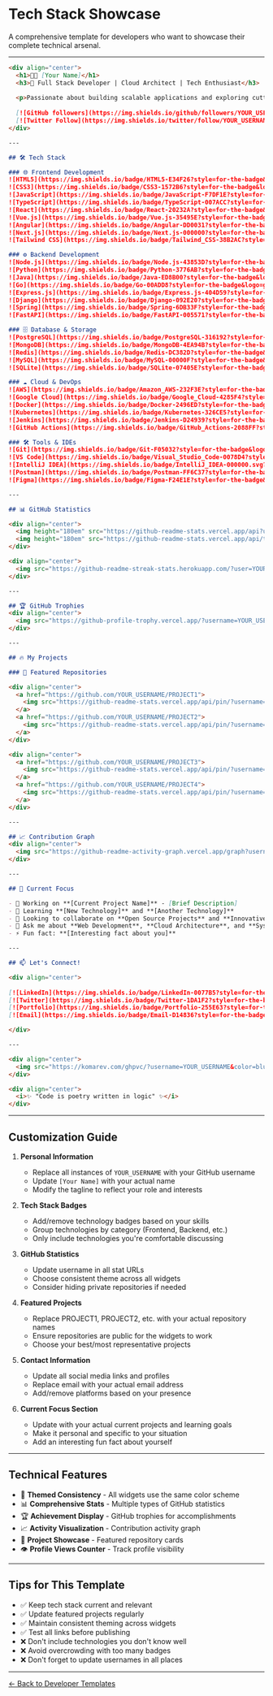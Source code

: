 # Tech Stack Showcase

A comprehensive template for developers who want to showcase their complete technical arsenal.

---

```markdown
<div align="center">
  <h1>👨‍💻 [Your Name]</h1>
  <h3>🚀 Full Stack Developer | Cloud Architect | Tech Enthusiast</h3>
  
  <p>Passionate about building scalable applications and exploring cutting-edge technologies</p>
  
  [![GitHub followers](https://img.shields.io/github/followers/YOUR_USERNAME?style=social)](https://github.com/YOUR_USERNAME)
  [![Twitter Follow](https://img.shields.io/twitter/follow/YOUR_USERNAME?style=social)](https://twitter.com/YOUR_USERNAME)
</div>

---

## 🛠️ Tech Stack

### 🌐 Frontend Development
![HTML5](https://img.shields.io/badge/HTML5-E34F26?style=for-the-badge&logo=html5&logoColor=white)
![CSS3](https://img.shields.io/badge/CSS3-1572B6?style=for-the-badge&logo=css3&logoColor=white)
![JavaScript](https://img.shields.io/badge/JavaScript-F7DF1E?style=for-the-badge&logo=javascript&logoColor=black)
![TypeScript](https://img.shields.io/badge/TypeScript-007ACC?style=for-the-badge&logo=typescript&logoColor=white)
![React](https://img.shields.io/badge/React-20232A?style=for-the-badge&logo=react&logoColor=61DAFB)
![Vue.js](https://img.shields.io/badge/Vue.js-35495E?style=for-the-badge&logo=vue.js&logoColor=4FC08D)
![Angular](https://img.shields.io/badge/Angular-DD0031?style=for-the-badge&logo=angular&logoColor=white)
![Next.js](https://img.shields.io/badge/Next.js-000000?style=for-the-badge&logo=next.js&logoColor=white)
![Tailwind CSS](https://img.shields.io/badge/Tailwind_CSS-38B2AC?style=for-the-badge&logo=tailwind-css&logoColor=white)

### ⚙️ Backend Development
![Node.js](https://img.shields.io/badge/Node.js-43853D?style=for-the-badge&logo=node.js&logoColor=white)
![Python](https://img.shields.io/badge/Python-3776AB?style=for-the-badge&logo=python&logoColor=white)
![Java](https://img.shields.io/badge/Java-ED8B00?style=for-the-badge&logo=java&logoColor=white)
![Go](https://img.shields.io/badge/Go-00ADD8?style=for-the-badge&logo=go&logoColor=white)
![Express.js](https://img.shields.io/badge/Express.js-404D59?style=for-the-badge)
![Django](https://img.shields.io/badge/Django-092E20?style=for-the-badge&logo=django&logoColor=white)
![Spring](https://img.shields.io/badge/Spring-6DB33F?style=for-the-badge&logo=spring&logoColor=white)
![FastAPI](https://img.shields.io/badge/FastAPI-005571?style=for-the-badge&logo=fastapi)

### 🗄️ Database & Storage
![PostgreSQL](https://img.shields.io/badge/PostgreSQL-316192?style=for-the-badge&logo=postgresql&logoColor=white)
![MongoDB](https://img.shields.io/badge/MongoDB-4EA94B?style=for-the-badge&logo=mongodb&logoColor=white)
![Redis](https://img.shields.io/badge/Redis-DC382D?style=for-the-badge&logo=redis&logoColor=white)
![MySQL](https://img.shields.io/badge/MySQL-00000F?style=for-the-badge&logo=mysql&logoColor=white)
![SQLite](https://img.shields.io/badge/SQLite-07405E?style=for-the-badge&logo=sqlite&logoColor=white)

### ☁️ Cloud & DevOps
![AWS](https://img.shields.io/badge/Amazon_AWS-232F3E?style=for-the-badge&logo=amazon-aws&logoColor=white)
![Google Cloud](https://img.shields.io/badge/Google_Cloud-4285F4?style=for-the-badge&logo=google-cloud&logoColor=white)
![Docker](https://img.shields.io/badge/Docker-2496ED?style=for-the-badge&logo=docker&logoColor=white)
![Kubernetes](https://img.shields.io/badge/Kubernetes-326CE5?style=for-the-badge&logo=kubernetes&logoColor=white)
![Jenkins](https://img.shields.io/badge/Jenkins-D24939?style=for-the-badge&logo=jenkins&logoColor=white)
![GitHub Actions](https://img.shields.io/badge/GitHub_Actions-2088FF?style=for-the-badge&logo=github-actions&logoColor=white)

### 🛠️ Tools & IDEs
![Git](https://img.shields.io/badge/Git-F05032?style=for-the-badge&logo=git&logoColor=white)
![VS Code](https://img.shields.io/badge/Visual_Studio_Code-0078D4?style=for-the-badge&logo=visual%20studio%20code&logoColor=white)
![IntelliJ IDEA](https://img.shields.io/badge/IntelliJ_IDEA-000000.svg?style=for-the-badge&logo=intellij-idea&logoColor=white)
![Postman](https://img.shields.io/badge/Postman-FF6C37?style=for-the-badge&logo=postman&logoColor=white)
![Figma](https://img.shields.io/badge/Figma-F24E1E?style=for-the-badge&logo=figma&logoColor=white)

---

## 📊 GitHub Statistics

<div align="center">
  <img height="180em" src="https://github-readme-stats.vercel.app/api?username=YOUR_USERNAME&show_icons=true&theme=tokyonight&include_all_commits=true&count_private=true"/>
  <img height="180em" src="https://github-readme-stats.vercel.app/api/top-langs/?username=YOUR_USERNAME&layout=compact&langs_count=7&theme=tokyonight"/>
</div>

<div align="center">
  <img src="https://github-readme-streak-stats.herokuapp.com/?user=YOUR_USERNAME&theme=tokyonight" alt="YOUR_USERNAME" />
</div>

---

## 🏆 GitHub Trophies
<div align="center">
  <img src="https://github-profile-trophy.vercel.app/?username=YOUR_USERNAME&theme=tokyonight&row=1&column=7" />
</div>

---

## 🔥 My Projects

### 🌟 Featured Repositories

<div align="center">
  <a href="https://github.com/YOUR_USERNAME/PROJECT1">
    <img src="https://github-readme-stats.vercel.app/api/pin/?username=YOUR_USERNAME&repo=PROJECT1&theme=tokyonight" />
  </a>
  <a href="https://github.com/YOUR_USERNAME/PROJECT2">
    <img src="https://github-readme-stats.vercel.app/api/pin/?username=YOUR_USERNAME&repo=PROJECT2&theme=tokyonight" />
  </a>
</div>

<div align="center">
  <a href="https://github.com/YOUR_USERNAME/PROJECT3">
    <img src="https://github-readme-stats.vercel.app/api/pin/?username=YOUR_USERNAME&repo=PROJECT3&theme=tokyonight" />
  </a>
  <a href="https://github.com/YOUR_USERNAME/PROJECT4">
    <img src="https://github-readme-stats.vercel.app/api/pin/?username=YOUR_USERNAME&repo=PROJECT4&theme=tokyonight" />
  </a>
</div>

---

## 📈 Contribution Graph
<div align="center">
  <img src="https://github-readme-activity-graph.vercel.app/graph?username=YOUR_USERNAME&theme=tokyo-night" />
</div>

---

## 🎯 Current Focus

- 🔭 Working on **[Current Project Name]** - [Brief Description]
- 🌱 Learning **[New Technology]** and **[Another Technology]**
- 👯 Looking to collaborate on **Open Source Projects** and **Innovative Startups**
- 💬 Ask me about **Web Development**, **Cloud Architecture**, and **System Design**
- ⚡ Fun fact: **[Interesting fact about you]**

---

## 📫 Let's Connect!

<div align="center">
  
[![LinkedIn](https://img.shields.io/badge/LinkedIn-0077B5?style=for-the-badge&logo=linkedin&logoColor=white)](https://linkedin.com/in/YOUR_PROFILE)
[![Twitter](https://img.shields.io/badge/Twitter-1DA1F2?style=for-the-badge&logo=twitter&logoColor=white)](https://twitter.com/YOUR_USERNAME)
[![Portfolio](https://img.shields.io/badge/Portfolio-255E63?style=for-the-badge&logo=About.me&logoColor=white)](https://YOUR_WEBSITE.com)
[![Email](https://img.shields.io/badge/Email-D14836?style=for-the-badge&logo=gmail&logoColor=white)](mailto:YOUR_EMAIL@example.com)

</div>

---

<div align="center">
  <img src="https://komarev.com/ghpvc/?username=YOUR_USERNAME&color=blue&style=flat-square&label=Profile+Views" alt="Profile views" />
</div>

<div align="center">
  <i>✨ "Code is poetry written in logic" ✨</i>
</div>
```

---

## Customization Guide

1. **Personal Information**
   - Replace all instances of `YOUR_USERNAME` with your GitHub username
   - Update `[Your Name]` with your actual name
   - Modify the tagline to reflect your role and interests

2. **Tech Stack Badges**
   - Add/remove technology badges based on your skills
   - Group technologies by category (Frontend, Backend, etc.)
   - Only include technologies you're comfortable discussing

3. **GitHub Statistics**
   - Update username in all stat URLs
   - Choose consistent theme across all widgets
   - Consider hiding private repositories if needed

4. **Featured Projects**
   - Replace PROJECT1, PROJECT2, etc. with your actual repository names
   - Ensure repositories are public for the widgets to work
   - Choose your best/most representative projects

5. **Contact Information**
   - Update all social media links and profiles
   - Replace email with your actual email address
   - Add/remove platforms based on your presence

6. **Current Focus Section**
   - Update with your actual current projects and learning goals
   - Make it personal and specific to your situation
   - Add an interesting fun fact about yourself

---

## Technical Features

- 🎨 **Themed Consistency** - All widgets use the same color scheme
- 📊 **Comprehensive Stats** - Multiple types of GitHub statistics
- 🏆 **Achievement Display** - GitHub trophies for accomplishments
- 📈 **Activity Visualization** - Contribution activity graph
- 🎯 **Project Showcase** - Featured repository cards
- 👁️ **Profile Views Counter** - Track profile visibility

---

## Tips for This Template

- ✅ Keep tech stack current and relevant
- ✅ Update featured projects regularly
- ✅ Maintain consistent theming across widgets
- ✅ Test all links before publishing
- ❌ Don't include technologies you don't know well
- ❌ Avoid overcrowding with too many badges
- ❌ Don't forget to update usernames in all places

---

[← Back to Developer Templates](./README.md)